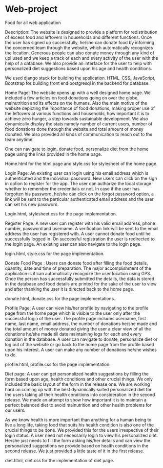 # Web-project
Food for all web application 

Description: 
The website is designed to provide a platform for redistribution of excess food and leftovers in households and different functions. Once the user has signed up successfully, he/she can donate food by informing the concerned team through the website, which automatically recognizes the location. Generous people can also donate money through any kind of upi used and we keep a track of each and every activity of the user with the help of a database. We also provide an interface for the user to help with personalized diet suggestions based upon his age and health conditions.

We used django stack for building the application. HTML, CSS, JavaScript, Bootstrap for building front end postgresql in the backend for database. 

Home Page:
The website opens up with a well designed home page. We included a few articles on food donations going on over the globe, malnutrition and its effects on the humans. Also the main motive of the website depicting the importance of food donations, making proper use of the leftovers at various functions and households, how important it is to achieve zero hunger, a step towards sustainable development. We also dynamically display the stats namely number of current users, number of food donations done through the website and total amount of  money donated. We also provided all kinds of communication to reach out to the team anytime.  

One can navigate to login, donate food, personalize diet from the home page using the links provided in the home page. 

Home.html for the html page and style.css for stylesheet of the home page.


Login Page:
An existing user can login using his email address which is authenticated and the individual password. New users can click on the sign in option to register for the app. The user can authorize the local storage whether to remember the credentials or not. In case if the user has forgotten his password, he/she can click on the forgot password option, a link will be sent to the particular authenticated email address and the user can set his new password.

Login.html, stylesheet.css for the page implementation.





Register Page:
 A new user can register with his valid email address, phone number, password and username. A verification link will be sent to the email address the user has registered with. A user cannot donate food until he successfully logged in. On successful registration the user is redirected to the login page. An existing user can also navigate to the login page.

login.html, style.css  for the page implementation.

Donate Food Page :
 Users can donate food after filling the food details, quantity, date and time of preparation. The major accomplishment of the application is it can automatically recognize the user location using GPS. Once the person has successfully submitted the details, the data is stored in the database and food details are printed for the sake of the user to view and after thanking the user it is directed back to the home page.

donate.html, donate.css  for the page implementations.

Profile Page:
 A user can view his/her profile by navigating to the profile page from the home page which is visible to the user only after the successful login of the user. The profile page includes username, first name, last name, email address, the number of donations he/she made and the total amount of money donated giving the user a clear view of all the donations he/she made till date maintaining logs for each and every donation in the database. A user can navigate to donate, personalize diet or log out of the website or go back to the home page from the profile based upon his interest. A user can make any number of donations he/she wishes to do.

profile.html, profile.css for the page implementation.

Diet page:
A user can get personalized health suggestions by filling the form based upon age, health conditions and other crucial things. We only included the basic layout of the form in the release one. We are working hard on coming up with the best dynamically suited personalized diet for the users taking all their health conditions into consideration in the second release. We made an attempt to show how important it is to maintain  a perfect balanced diet to avoid malnutrition and other health problems for our users.


 As we know health is  more important than anything for a human being to live a long life, taking food that suits his health condition is also one of the crucial things to be done. We provided this for the users irrespective of their login status. A user need not necessarily login to view his personalized diet. He/she just needs to fill the form asking his/her details and can view the personalized suggestions we provide based on health conditions in the second release. We just provided a little taste of it in the first release.

diet.html, diet.css for the implementation of diet page.


